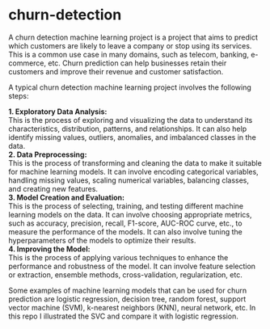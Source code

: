 # churn-detection
A churn detection machine learning project is a project that aims to predict which customers are likely to leave a company or stop using its services. This is a common use case in many domains, such as telecom, banking, e-commerce, etc. Churn prediction can help businesses retain their customers and improve their revenue and customer satisfaction.

A typical churn detection machine learning project involves the following steps:

**1. Exploratory Data Analysis:**  
This is the process of exploring and visualizing the data to understand its characteristics, distribution, patterns, and relationships. It can also help identify missing values, outliers, anomalies, and imbalanced classes in the data.  
**2. Data Preprocessing:**  
This is the process of transforming and cleaning the data to make it suitable for machine learning models. It can involve encoding categorical variables, handling missing values, scaling numerical variables, balancing classes, and creating new features.  
**3. Model Creation and Evaluation:**  
This is the process of selecting, training, and testing different machine learning models on the data. It can involve choosing appropriate metrics, such as accuracy, precision, recall, F1-score, AUC-ROC curve, etc., to measure the performance of the models. It can also involve tuning the hyperparameters of the models to optimize their results.  
**4. Improving the Model:**  
This is the process of applying various techniques to enhance the performance and robustness of the model. It can involve feature selection or extraction, ensemble methods, cross-validation, regularization, etc.  

Some examples of machine learning models that can be used for churn prediction are logistic regression, decision tree, random forest, support vector machine (SVM), k-nearest neighbors (KNN), neural network, etc. In this repo I illustrated the SVC and compare it with logistic regression.
